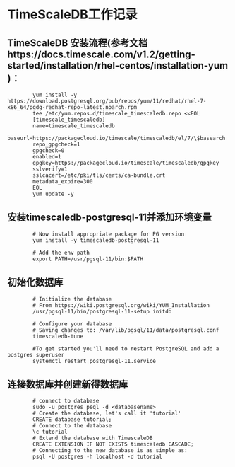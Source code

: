 #  TimeScaleDB工作记录
## TimeScaleDB 安装流程(参考文档https://docs.timescale.com/v1.2/getting-started/installation/rhel-centos/installation-yum )：
            
            yum install -y https://download.postgresql.org/pub/repos/yum/11/redhat/rhel-7-x86_64/pgdg-redhat-repo-latest.noarch.rpm
            tee /etc/yum.repos.d/timescale_timescaledb.repo <<EOL
            [timescale_timescaledb]
            name=timescale_timescaledb
            baseurl=https://packagecloud.io/timescale/timescaledb/el/7/\$basearch
            repo_gpgcheck=1
            gpgcheck=0
            enabled=1
            gpgkey=https://packagecloud.io/timescale/timescaledb/gpgkey
            sslverify=1
            sslcacert=/etc/pki/tls/certs/ca-bundle.crt
            metadata_expire=300
            EOL
            yum update -y
            
## 安装timescaledb-postgresql-11并添加环境变量

            # Now install appropriate package for PG version
            yum install -y timescaledb-postgresql-11
            
            # Add the env path 
            export PATH=/usr/pgsql-11/bin:$PATH
            
## 初始化数据库

            # Initialize the database
            # From https://wiki.postgresql.org/wiki/YUM_Installation
            /usr/pgsql-11/bin/postgresql-11-setup initdb
            
            # Configure your database
            # Saving changes to: /var/lib/pgsql/11/data/postgresql.conf
            timescaledb-tune
            
            #To get started you'll need to restart PostgreSQL and add a postgres superuser
            systemctl restart postgresql-11.service
            
## 连接数据库并创建新得数据库            

            # connect to database
            sudo -u postgres psql -d <databasename>
            # Create the database, let's call it 'tutorial'
            CREATE database tutorial;
            # Connect to the database
            \c tutorial
            # Extend the database with TimescaleDB
            CREATE EXTENSION IF NOT EXISTS timescaledb CASCADE;
            # Connecting to the new database is as simple as:
            psql -U postgres -h localhost -d tutorial
            

